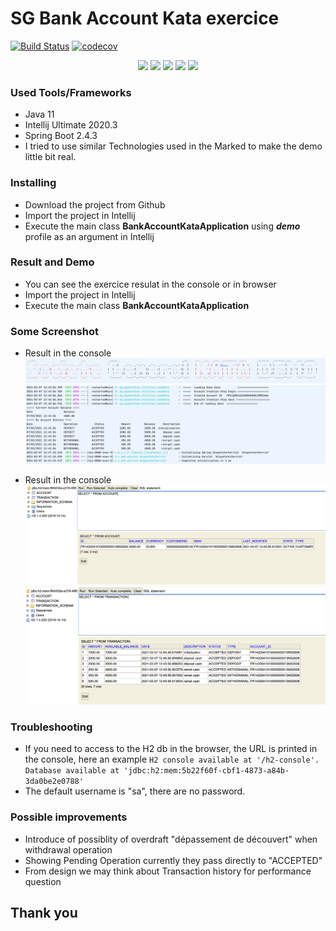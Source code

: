 # SG Bank Account Kata exercice
[![Build Status](https://travis-ci.org/jabranemohamed/bank-account-kata.svg?branch=master)](https://travis-ci.org/github/jabranemohamed/bank-account-kata)
[![codecov](https://codecov.io/gh/jabranemohamed/bank-account-kata/branch/master/graph/badge.svg)](https://codecov.io/gh/jabranemohamed/bank-account-kata)

<p align="center">
    <a alt="Java">
        <img src="https://img.shields.io/badge/Java-v11-orange.svg" />
    </a>
    <a alt="Spring Boot">
        <img src="https://img.shields.io/badge/Spring%20Boot-v2.4.3-brightgreen.svg" />
    </a>
    <a alt="Bootstrap">
        <img src="https://img.shields.io/badge/H2 database-v1.4-yellowgreen.svg">
    </a>
    <a alt="Dependencies">
        <img src="https://img.shields.io/badge/dependencies-up%20to%20date-brightgreen.svg" />
    </a>
    <a alt="Contributions">
        <img src="https://img.shields.io/badge/contributions-welcome-orange.svg" />
    </a>
</p>

### Used Tools/Frameworks
- Java 11 
- Intellij Ultimate 2020.3
- Spring Boot 2.4.3
- I tried to use similar Technologies used in the Marked to make the demo little bit real.

### Installing 
- Download the project from Github
- Import the project in Intellij   
- Execute the main class **BankAccountKataApplication** using **_demo_** profile as an argument in Intellij

### Result and Demo
- You can see the exercice resulat in the console or in browser 
- Import the project in Intellij
- Execute the main class **BankAccountKataApplication**

### Some Screenshot
- Result in the console
  <img src="https://github.com/jabranemohamed/bank-account-kata/blob/master/img/console.png" alt="console">
  <img src="https://github.com/jabranemohamed/bank-account-kata/blob/master/img/console2.png" alt="console">

- Result in the console
  <img src="https://github.com/jabranemohamed/bank-account-kata/blob/master/img/account.png" alt="account">
  <img src="https://github.com/jabranemohamed/bank-account-kata/blob/master/img/transaction.png" alt="transaction">

### Troubleshooting
- If you need to access to the H2 db in the browser, the URL is printed in the console, here an example
  `H2 console available at '/h2-console'. Database available at 'jdbc:h2:mem:5b22f60f-cbf1-4873-a84b-3da0be2e0788'
`
- The default username is "sa", there are no password.

### Possible improvements 
- Introduce of possiblity of overdraft "dépassement de découvert" when withdrawal operation 
- Showing Pending Operation currently they pass directly to "ACCEPTED"
- From design we may think about Transaction history for performance question  

## Thank you 
